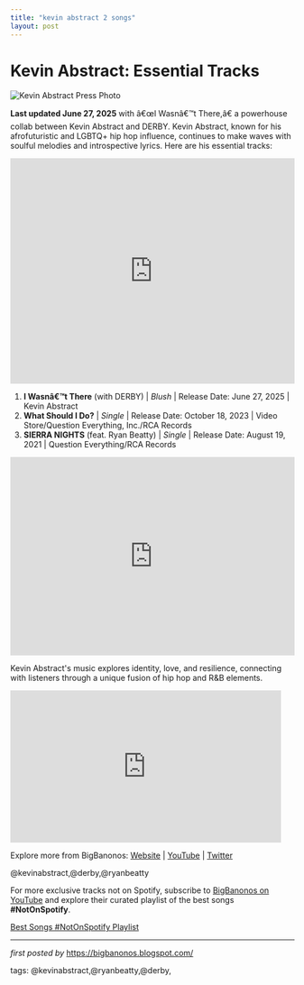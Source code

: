 ```yaml
---
title: "kevin abstract 2 songs"
layout: post
---
```

<h1>Kevin Abstract: Essential Tracks</h1> <img src="https://images.squarespace-cdn.com/content/v1/5c475f7136099bab807042c6/1556747837812-9Q62RU0EY7YS1SUYTB6Q/Kevin+Abstract+3.jpg" alt="Kevin Abstract Press Photo"> <p><strong>Last updated June 27, 2025</strong> with â€œI Wasnâ€™t There,â€ a powerhouse collab between Kevin Abstract and DERBY. Kevin Abstract, known for his afrofuturistic and LGBTQ+ hip hop influence, continues to make waves with soulful melodies and introspective lyrics. Here are his essential tracks:</p> <!-- Featured 2025 Video -->
<div> <iframe width="100%" height="400" src="https://www.youtube.com/embed/Z9JpjJDYaC4" title="Kevin Abstract, DERBY - I Wasnâ€™t There (Official Video)" frameborder="0" allow="accelerometer; autoplay; clipboard-write; encrypted-media; gyroscope; picture-in-picture; web-share" allowfullscreen></iframe>
</div> <ol> <li><strong>I Wasnâ€™t There</strong> (with DERBY) | <em>Blush</em> | Release Date: June 27, 2025 | Kevin Abstract</li> <li><strong>What Should I Do?</strong> | <em>Single</em> | Release Date: October 18, 2023 | Video Store/Question Everything, Inc./RCA Records</li> <li><strong>SIERRA NIGHTS</strong> (feat. Ryan Beatty) | <em>Single</em> | Release Date: August 19, 2021 | Question Everything/RCA Records</li>
</ol> <div> <iframe src="https://open.spotify.com/embed/playlist/6yTFVQZ0smTeffDt54yfM9?utm_source=generator" width="100%" height="352" frameBorder="0" allowfullscreen="" allow="autoplay; clipboard-write; encrypted-media; fullscreen; picture-in-picture" loading="lazy"></iframe>
</div> <p>Kevin Abstract's music explores identity, love, and resilience, connecting with listeners through a unique fusion of hip hop and R&B elements.</p> <iframe frameborder="0" height="270" src="https://youtube.com/embed/fOXHhLmx9p0" width="480"></iframe> <div> <p>Explore more from BigBanonos: <a href="https://bigbanonos.blogspot.com/">Website</a> | <a href="https://www.youtube.com/@BigBanonos">YouTube</a> | <a href="https://x.com/bigbanonos">Twitter</a></p>
</div> <!-- Tags -->
<p>@kevinabstract,@derby,@ryanbeatty</p>


<!--Subscribe and Playlist Links-->
<div>
    <p>For more exclusive tracks not on Spotify, subscribe to <a href="https://www.youtube.com/@BigBanonos" target="_blank">BigBanonos on YouTube</a> and explore their curated playlist of the best songs <strong>#NotOnSpotify</strong>.</p>
    <p><a href="https://www.youtube.com/playlist?list=PLtuNtuTatqI0kFahUCbtbfenC_ET5O_tr" target="_blank">Best Songs #NotOnSpotify Playlist<br /></a></p></div>

<hr />

<p><em>first posted by</em> <a href="https://bigbanonos.blogspot.com/" rel="noopener" target="_new">https://bigbanonos.blogspot.com/</a></p>

<p>tags: @kevinabstract,@ryanbeatty,@derby,</p>
